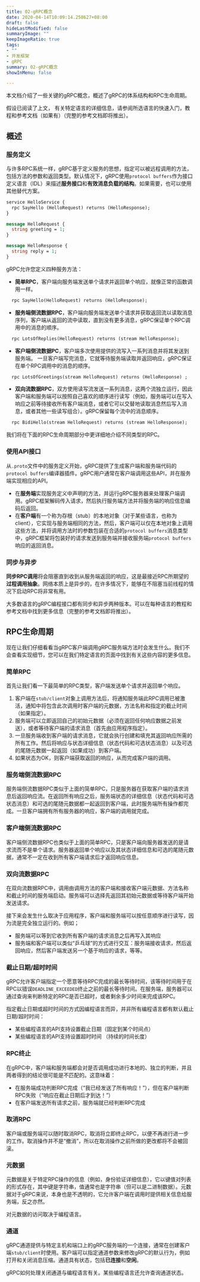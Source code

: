 ```yaml
---
title: 02-gRPC概念
date: 2020-04-14T10:09:14.258627+08:00
draft: false
hideLastModified: false
summaryImage: ""
keepImageRatio: true
tags:
- ""
- 开发框架
- gRPC
summary: 02-gRPC概念
showInMenu: false

---
```


本文档介绍了一些关键的gRPC概念，概述了gRPC的体系结构和RPC生命周期。

假设已阅读了上文， 有关特定语言的详细信息，请参阅所选语言的快速入门，教程和参考文档（如果有）（完整的参考文档即将推出）。

## 概述

### 服务定义

与许多RPC系统一样，gRPC基于定义服务的思想，指定可以被远程调用的方法，包括方法的参数和返回类型。默认情况下，gRPC使用`protocol buffers`作为接口定义语言（IDL）来描述**服务接口**和**有效消息负载的结构**。如果需要，也可以使用其他替代方案。

```protobuf
service HelloService {
  rpc SayHello (HelloRequest) returns (HelloResponse);
}

message HelloRequest {
  string greeting = 1;
}

message HelloResponse {
  string reply = 1;
}
```

gRPC允许您定义四种服务方法：

- **简单RPC**，客户端向服务端发送单个请求并返回单个响应，就像正常的函数调用一样。

```protobuf
  rpc SayHello(HelloRequest) returns (HelloResponse);
  ```

- **服务端侧流数据RPC**，客户端向服务端发送单个请求并获取返回流以读取消息序列，客户端从返回的流中读取，直到没有更多消息，gRPC保证单个RPC调用中的消息的顺序。

```protobuf
  rpc LotsOfReplies(HelloRequest) returns (stream HelloResponse);
```

- **客户端侧流数据PC**，客户端多次使用提供的流写入一系列消息并将其发送到服务端。 一旦客户端写完消息，它就等待服务端读取并返回响应，gRPC保证在单个RPC调用中的消息的顺序。

```protobuf
  rpc LotsOfGreetings(stream HelloRequest) returns (HelloResponse) ;
```

- **双向流数据RPC**，双方使用读写流发送一系列消息，这两个流独立运行，因此客户端和服务端可以按照自己喜欢的顺序进行读写（例如，服务端可以在写入响应之前等待接收所有客户端消息，或者它可以交替地读取消息然后写入消息，或者其他一些读写组合）。gRPC保留每个流中的消息顺序。

```protobuf
  rpc BidiHello(stream HelloRequest) returns (stream HelloResponse);
```

我们将在下面的RPC生命周期部分中更详细地介绍不同类型的RPC。

### 使用API接口

从`.proto`文件中的服务定义开始，gRPC提供了生成客户端和服务端代码的`protocol buffers`编译器插件。gRPC用户通常在客户端调用这些API，并在服务端实现相应的API。

- 在**服务端**实现服务定义中声明的方法，并运行gRPC服务器来处理客户端调用。gRPC框架解码传入请求，然后执行服务端方法并将服务端的响应信息编码后返回。
- 在**客户端**有一个称为存根（stub）的本地对象（对于某些语言，也称为client），它实现与服务端相同的方法，然后，客户端可以仅在本地对象上调用这些方法，并将调用方法时的参数包装在合适的`protocol buffers`消息类型中，gRPC框架将包装好的请求发送到服务端并接收服务端`protocol buffers`响应的返回消息。

### 同步与异步

**同步RPC调用**将会阻塞直到收到从服务端返回的响应，这是最接近RPC所期望的**过程调用抽象**。网络本质上是异步的，在许多情况下，能够在不阻塞当前线程的情况下启动RPC将非常有用。

大多数语言的gRPC编程接口都有同步和异步两种版本。可以在每种语言的教程和参考文档中找到更多信息（完整的参考文档即将推出）。

## RPC生命周期

现在让我们仔细看看当gRPC客户端调用gRPC服务端方法时会发生什么。我们不会查看实现细节，您可以在我们特定语言的页面中找到有关这些内容的更多信息。

### 简单RPC

首先让我们看一下最简单的RPC类型，客户端发送单个请求并返回单个响应。

1. 客户端在`stub/client`对象上调用方法后，将通知服务端此RPC调用已被激活，通知中将包含此次调用时客户端的元数据，方法名称和指定的截止时间（如果指定）。
2. 服务端可以立即返回自己的初始元数据（必须在返回任何响应数据之前发送），或者等待客户端的请求消息（首先由应用程序指定）。
3. 一旦服务端收到客户端的请求消息，它就会执行创建和填充其返回响应所需的所有工作。然后将响应与状态详细信息（状态代码和可选状态消息）以及可选的尾随元数据一起返回（如果成功）到客户端。
4. 如果状态为OK，则客户端获取返回的响应，从而完成客户端的调用。

### 服务端侧流数据RPC

服务端侧流数据RPC类似于上面的简单RPC，只是服务器在获取客户端的请求消息后返回响应流。在返回所有响应之后，服务端状态的详细信息（状态代码和可选状态消息）和可选的尾随元数据都一起返回到客户端，此时服务端所有操作都完成。一旦客户端拥有所有服务器的响应，客户端的调用就完成。

### 客户端侧流数据RPC

客户端侧流数据RPC也类似于上面的简单RPC，只是客户端向服务器发送的是请求流而不是单个请求。服务器返回单个响应以及其状态详细信息和可选的尾随元数据，通常不一定在收到所有客户端请求后才返回响应信息。

### 双向流数据RPC

在双向流数据RPC中，调用由调用方法的客户端和接收客户端元数据、方法名称和截止时间的服务端启动。服务端可以选择先返回其初始元数据或等待客户端开始发送请求。

接下来会发生什么取决于应用程序，客户端和服务端可以按任意顺序进行读写，因为流是完全独立运行的。例如；

- 服务端可以等到它收到所有客户端的请求消息之后再写入其响应
- 服务端和客户端可以类似“乒乓球”的方式进行交互：服务端接收请求，然后返回响应，然后客户端发送另一个基于响应的请求，等等。

### 截止日期/超时时间

gRPC允许客户端指定一个愿意等待RPC完成的最长等待时间，该等待时间用于在RPC以错误`DEADLINE_EXCEEDED`终止之前的最长等待时间。在服务端，服务器可以通过查询来判断特定的RPC是否已超时，或者剩余多少时间来完成该RPC。

指定截止日期或超时时间的方式因编程语言而异，并非所有编程语言都有默认截止日期/超时时间：

- 某些编程语言的API支持设置截止日期（固定到某个时间点）
- 某些编程语言的API支持设置超时时间 （持续的时间长度）

### RPC终止

在gRPC中，客户端和服务端都会对是否调用成功进行本地的、独立的判断，并且两者得到的结论很可能是不匹配的。这意味着：

- 在服务端成功判断RPC完成（“我已经发送了所有响应！”），但在客户端判断RPC失败（“响应在截止日期后才到达！”）
- 在客户端发送所有请求之前，服务端就已经判断RPC完成

### 取消RPC

客户端或服务端可以随时取消RPC，取消将立即终止RPC，以便不再进行进一步的工作。取消操作并不是“撤消”，所以在取消操作之前所做的更改都将不会被回滚。

### 元数据

元数据是关于特定RPC操作的信息（例如，身份验证详细信息），它以键值对列表的形式存在，其中键是字符串，值通常也是字符串（但可以是二进制数据）。元数据对于gRPC来说，本身也是不透明的，它允许客户端在调用时提供相关信息给服务端，反之亦然。

对元数据的访问取决于编程语言。

### 通道

gRPC通道提供与特定主机和端口上的gRPC服务端的一个连接，通常在创建客户端`stub/client`时使用。客户端可以指定通道参数来修改gRPC的默认行为，例如打开和关闭消息压缩。通道具有状态，包括**已连接**和**空闲**。

gRPC如何处理关闭通道与编程语言有关。某些编程语言还允许查询通道状态。
